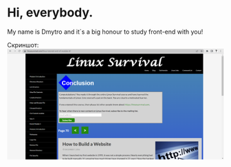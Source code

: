 # Hi, everybody.
My name is Dmytro and it`s a big honour to study front-end with you!

Скриншот:
![Alt text](https://github.com/Dmytro94/kottans-frontend/blob/main/task_linux_cli/screenshot_linux.PNG)
